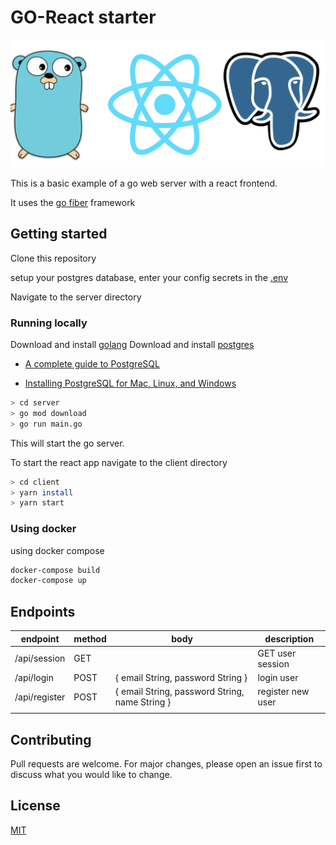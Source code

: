 # GO-React starter
![](./assets/logo.png)

This is a basic example of a go web server with a react frontend.

It uses the [go fiber](https://github.com/gofiber/fiber) framework 

## Getting started
Clone this repository

setup your postgres database, enter your config secrets in the [.env](./server/.env)

Navigate to the server directory
### Running locally


Download and install [golang](https://golang.org)
Download and install [postgres](https://www.postgresql.org/download/)

- [A complete guide to PostgreSQL](https://prabhupant.medium.com/a-complete-guide-to-postgresql-e4d1cefb9866)

- [Installing PostgreSQL for Mac, Linux, and Windows](https://medium.com/@dan.chiniara/installing-postgresql-for-windows-7ec8145698e3)

```bash
> cd server
> go mod download
> go run main.go
```

This will start the go server.

To start the react app navigate to the client directory

```bash
> cd client
> yarn install
> yarn start
```
### Using docker
using docker compose 

```bash
docker-compose build
docker-compose up
```


## Endpoints
| endpoint      | method | body                                           | description       |
|---------------|--------|------------------------------------------------|-------------------|
| /api/session  | GET    |                                                | GET user session  |
| /api/login    | POST   | { email String, password String }              | login user      |
| /api/register | POST   | { email String, password String, name String } | register new user |
|               |        |                                                |                   |


## Contributing
Pull requests are welcome. For major changes, please open an issue first to discuss what you would like to change.


## License
[MIT](https://choosealicense.com/licenses/mit/)
